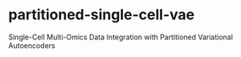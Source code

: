 # partitioned-single-cell-vae
Single-Cell Multi-Omics Data Integration with Partitioned Variational Autoencoders
